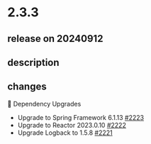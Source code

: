 # 2.3.3

## release on 20240912
## description
## changes
🔨 Dependency Upgrades

* Upgrade to Spring Framework 6.1.13 <a href="https://github.com/spring-projects/spring-hateoas/issues/2223" data-hovercard-type="issue" data-hovercard-url="/spring-projects/spring-hateoas/issues/2223/hovercard">#2223</a>
* Upgrade to Reactor 2023.0.10 <a href="https://github.com/spring-projects/spring-hateoas/issues/2222" data-hovercard-type="issue" data-hovercard-url="/spring-projects/spring-hateoas/issues/2222/hovercard">#2222</a>
* Upgrade Logback to 1.5.8 <a href="https://github.com/spring-projects/spring-hateoas/issues/2221" data-hovercard-type="issue" data-hovercard-url="/spring-projects/spring-hateoas/issues/2221/hovercard">#2221</a>

